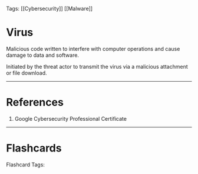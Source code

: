 Tags: [[Cybersecurity]] [[Malware]]
# Virus

Malicious code written to interfere with computer operations and cause damage to data and software.

Initiated by the threat actor to transmit the virus via a malicious attachment or file download.

---
# References

1. Google Cybersecurity Professional Certificate

---
# Flashcards

Flashcard Tags: 